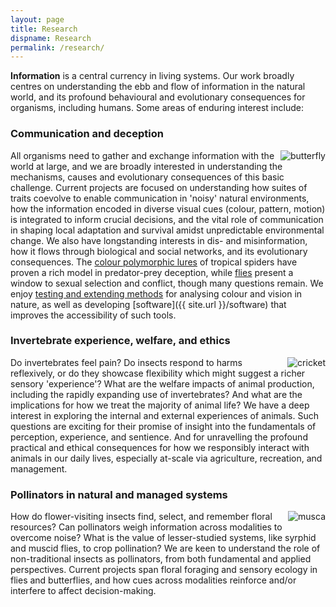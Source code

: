 ```yaml
---
layout: page
title: Research
dispname: Research
permalink: /research/
---
```


**Information** is a central currency in living systems. Our work broadly centres on understanding the ebb and flow of information in the natural world, and its profound behavioural and evolutionary consequences for organisms, including humans. Some areas of enduring interest include: 

### Communication and deception

<img src="{{ site.baseurl }}/assets/blog/res1.png" title="butterfly" class="profile" style="float:right;">

All organisms need to gather and exchange information with the world at large, and we are broadly interested in understanding the mechanisms, causes and evolutionary consequences of this basic challenge. Current projects are focused on understanding how suites of traits coevolve to enable communication in 'noisy' natural environments, how the information encoded in diverse visual cues (colour, pattern, motion) is integrated to inform crucial decisions, and the vital role of communication in shaping local adaptation and survival amidst unpredictable environmental change. We also have longstanding interests in dis- and misinformation, how it flows through biological and social networks, and its evolutionary consequences. The [colour polymorphic lures](https://www.google.com/search?tbm=isch&as_q=jewelled+spider) of tropical spiders have proven a rich model in predator-prey deception, while [flies](https://www.google.com/search?tbm=isch&as_q=fly+iridescent) present a window to sexual selection and conflict, though many questions remain. We enjoy [testing and extending methods](http://dx.doi.org/10.1093/beheco/ary017) for analysing colour and vision in nature, as well as developing [software]({{ site.url }}/software) that improves the accessibility of such tools. 

### Invertebrate experience, welfare, and ethics

<img src="{{ site.baseurl }}/assets/blog/cricket.png" title="cricket" class="profile" style="float:right;">

Do invertebrates feel pain? Do insects respond to harms reflexively, or do they showcase flexibility which might suggest a richer sensory 'experience'? What are the welfare impacts of animal production, including the rapidly expanding use of invertebrates? And what are the implications for how we treat the majority of animal life? We have a deep interest in exploring the internal and external experiences of animals. Such questions are exciting for their promise of insight into the fundamentals of perception, experience, and sentience. And for unravelling the profound practical and ethical consequences for how we responsibly interact with animals in our daily lives, especially at-scale via agriculture, recreation, and management. 

### Pollinators in natural and managed systems

<img src="{{ site.baseurl }}/assets/musca.png" title="musca" class="profile" style="float:right;">

How do flower-visiting insects find, select, and remember floral resources? Can pollinators weigh information across modalities to overcome noise? What is the value of lesser-studied systems, like syrphid and muscid flies, to crop pollination? We are keen to understand the role of non-traditional insects as pollinators, from both fundamental and applied perspectives. Current projects span floral foraging and sensory ecology in flies and butterflies, and how cues across modalities reinforce and/or interfere to affect decision-making.

